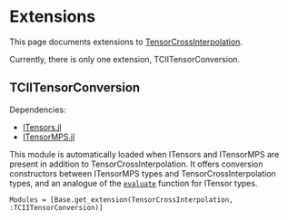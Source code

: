 # Extensions

This page documents extensions to [TensorCrossInterpolation](https://github.com/tensor4all/TensorCrossInterpolation.jl).

Currently, there is only one extension, TCIITensorConversion.

## TCIITensorConversion

Dependencies:
- [ITensors.jl](https://github.com/ITensor/ITensors.jl)
- [ITensorMPS.jl](https://github.com/ITensor/ITensorMPS.jl)

This module is automatically loaded when ITensors and ITensorMPS are present in addition to TensorCrossInterpolation. It offers conversion constructors between ITensorMPS types and TensorCrossInterpolation types, and an analogue of the [`evaluate`](@ref) function for ITensor types.

```@autodocs
Modules = [Base.get_extension(TensorCrossInterpolation, :TCIITensorConversion)]
```
